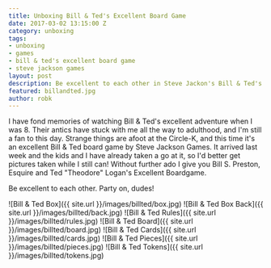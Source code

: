 ```yaml
---
title: Unboxing Bill & Ted's Excellent Board Game
date: 2017-03-02 13:15:00 Z
category: unboxing
tags:
- unboxing
- games
- bill & ted's excellent board game
- steve jackson games
layout: post
description: Be excellent to each other in Steve Jackon's Bill & Ted's Excellent Board Game. Let's see what's inside!
featured: billandted.jpg
author: robk
---
```


I have fond memories of watching Bill & Ted's excellent adventure when I was 8. Their antics have stuck with me all the way to adulthood, and I'm still a fan to this day. Strange things are afoot at the Circle-K, and this time it's an excellent Bill & Ted board game by Steve Jackson Games. It arrived last week and the kids and I have already taken a go at it, so I'd better get pictures taken while I still can! Without further ado I give you Bill S. Preston, Esquire and Ted "Theodore" Logan's Excellent Boardgame.

Be excellent to each other. Party on, dudes!


![Bill & Ted Box]({{ site.url }}/images/billted/box.jpg)
![Bill & Ted Box Back]({{ site.url }}/images/billted/back.jpg)
![Bill & Ted Rules]({{ site.url }}/images/billted/rules.jpg)
![Bill & Ted Board]({{ site.url }}/images/billted/board.jpg)
![Bill & Ted Cards]({{ site.url }}/images/billted/cards.jpg)
![Bill & Ted Pieces]({{ site.url }}/images/billted/pieces.jpg)
![Bill & Ted Tokens]({{ site.url }}/images/billted/tokens.jpg)
